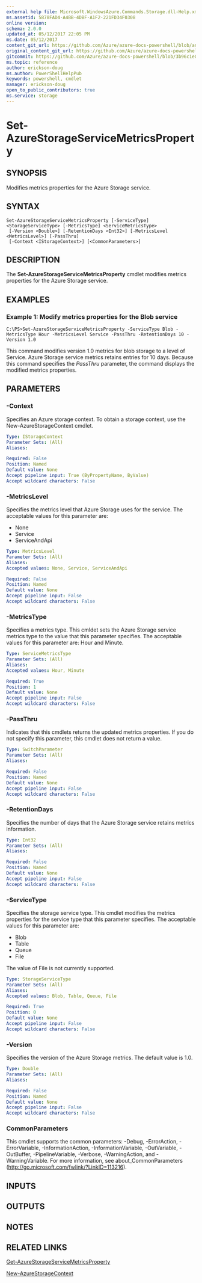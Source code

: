 ```yaml
---
external help file: Microsoft.WindowsAzure.Commands.Storage.dll-Help.xml
ms.assetid: 5878FAD4-A4BB-4DBF-A1F2-221FD34F0308
online version:
schema: 2.0.0
updated_at: 05/12/2017 22:05 PM
ms.date: 05/12/2017
content_git_url: https://github.com/Azure/azure-docs-powershell/blob/anne052617/azureps-cmdlets-docs/ServiceManagement/Azure.Storage/v3.0.0/Set-AzureStorageServiceMetricsProperty.md
original_content_git_url: https://github.com/Azure/azure-docs-powershell/blob/anne052617/azureps-cmdlets-docs/ServiceManagement/Azure.Storage/v3.0.0/Set-AzureStorageServiceMetricsProperty.md
gitcommit: https://github.com/Azure/azure-docs-powershell/blob/3b96c1e0b28fc56dfbf6de55728d5478e0d02def
ms.topic: reference
author: erickson-doug
ms.author: PowerShellHelpPub
keywords: powershell, cmdlet
manager: erickson-doug
open_to_public_contributors: true
ms.service: storage
---
```


# Set-AzureStorageServiceMetricsProperty

## SYNOPSIS
Modifies metrics properties for the Azure Storage service.

## SYNTAX

```
Set-AzureStorageServiceMetricsProperty [-ServiceType] <StorageServiceType> [-MetricsType] <ServiceMetricsType>
 [-Version <Double>] [-RetentionDays <Int32>] [-MetricsLevel <MetricsLevel>] [-PassThru]
 [-Context <IStorageContext>] [<CommonParameters>]
```

## DESCRIPTION
The **Set-AzureStorageServiceMetricsProperty** cmdlet modifies metrics properties for the Azure Storage service.

## EXAMPLES

### Example 1: Modify metrics properties for the Blob service
```
C:\PS>Set-AzureStorageServiceMetricsProperty -ServiceType Blob -MetricsType Hour -MetricsLevel Service -PassThru -RetentionDays 10 -Version 1.0
```

This command modifies version 1.0 metrics for blob storage to a level of Service.
Azure Storage service metrics retains entries for 10 days.
Because this command specifies the *PassThru* parameter, the command displays the modified metrics properties.

## PARAMETERS

### -Context
Specifies an Azure storage context.
To obtain a storage context, use the New-AzureStorageContext cmdlet.

```yaml
Type: IStorageContext
Parameter Sets: (All)
Aliases: 

Required: False
Position: Named
Default value: None
Accept pipeline input: True (ByPropertyName, ByValue)
Accept wildcard characters: False
```

### -MetricsLevel
Specifies the metrics level that Azure Storage uses for the service.
The acceptable values for this parameter are:

- None
- Service
- ServiceAndApi

```yaml
Type: MetricsLevel
Parameter Sets: (All)
Aliases: 
Accepted values: None, Service, ServiceAndApi

Required: False
Position: Named
Default value: None
Accept pipeline input: False
Accept wildcard characters: False
```

### -MetricsType
Specifies a metrics type.
This cmldet sets the Azure Storage service metrics type to the value that this parameter specifies.
The acceptable values for this parameter are: Hour and Minute.

```yaml
Type: ServiceMetricsType
Parameter Sets: (All)
Aliases: 
Accepted values: Hour, Minute

Required: True
Position: 1
Default value: None
Accept pipeline input: False
Accept wildcard characters: False
```

### -PassThru
Indicates that this cmdlets returns the updated metrics properties.
If you do not specify this parameter, this cmdlet does not return a value.

```yaml
Type: SwitchParameter
Parameter Sets: (All)
Aliases: 

Required: False
Position: Named
Default value: None
Accept pipeline input: False
Accept wildcard characters: False
```

### -RetentionDays
Specifies the number of days that the Azure Storage service retains metrics information.

```yaml
Type: Int32
Parameter Sets: (All)
Aliases: 

Required: False
Position: Named
Default value: None
Accept pipeline input: False
Accept wildcard characters: False
```

### -ServiceType
Specifies the storage service type.
This cmdlet modifies the metrics properties for the service type that this parameter specifies.
The acceptable values for this parameter are:

- Blob 
- Table
- Queue
- File

The value of File is not currently supported.

```yaml
Type: StorageServiceType
Parameter Sets: (All)
Aliases: 
Accepted values: Blob, Table, Queue, File

Required: True
Position: 0
Default value: None
Accept pipeline input: False
Accept wildcard characters: False
```

### -Version
Specifies the version of the Azure Storage metrics.
The default value is 1.0.

```yaml
Type: Double
Parameter Sets: (All)
Aliases: 

Required: False
Position: Named
Default value: None
Accept pipeline input: False
Accept wildcard characters: False
```

### CommonParameters
This cmdlet supports the common parameters: -Debug, -ErrorAction, -ErrorVariable, -InformationAction, -InformationVariable, -OutVariable, -OutBuffer, -PipelineVariable, -Verbose, -WarningAction, and -WarningVariable. For more information, see about_CommonParameters (http://go.microsoft.com/fwlink/?LinkID=113216).

## INPUTS

## OUTPUTS

## NOTES

## RELATED LINKS

[Get-AzureStorageServiceMetricsProperty](./Get-AzureStorageServiceMetricsProperty.md)

[New-AzureStorageContext](./New-AzureStorageContext.md)


